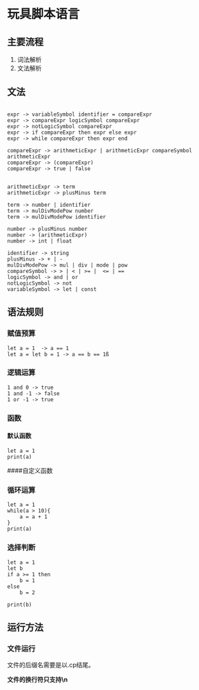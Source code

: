 # 玩具脚本语言

## 主要流程
1. 词法解析
2. 文法解析

## 文法

```****

expr -> variableSymbol identifier = compareExpr
expr -> compareExpr logicSymbol compareExpr
expr -> notLogicSymbol compareExpr
expr -> if compareExpr then expr else expr
expr -> while compareExpr then expr end

compareExpr -> arithmeticExpr | arithmeticExpr compareSymbol arithmeticExpr
compareExpr -> (compareExpr)
compareExpr -> true | false


arithmeticExpr -> term 
arithmeticExpr -> plusMinus term

term -> number | identifier
term -> mulDivModePow number
term -> mulDivModePow identifier

number -> plusMinus number
number -> (arithmeticExpr)
number -> int | float

identifier -> string
plusMinus -> + | -
mulDivModePow -> mul | div | mode | pow
compareSymbol -> > | < | >= |  <= | ==
logicSymbol -> and | or
notLogicSymbol -> not
variableSymbol -> let | const
```

## 语法规则

### 赋值预算
```
let a = 1  -> a == 1
let a = let b = 1 -> a == b == 1ß
```

### 逻辑运算
```
1 and 0 -> true
1 and -1 -> false
1 or -1 -> true
```

### 函数

#### 默认函数
```
let a = 1
print(a)
```

####自定义函数

### 循环运算
```
let a = 1
while(a > 10){
    a = a + 1
}
print(a)
```
### 选择判断
```
let a = 1
let b
if a >= 1 then
    b = 1
else
    b = 2
    
print(b)
```

## 运行方法

### 文件运行

文件的后缀名需要是以.cp结尾。

**文件的换行符只支持\n**